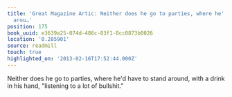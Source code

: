 ```yaml
---
title: 'Great Magazine Artic: Neither does he go to parties, where he''d have to stand
  arou…'
position: 175
book_uuid: e3639a25-074d-486c-83f1-8cc0873b0026
location: '0.285901'
source: readmill
touch: true
highlighted_on: '2013-02-16T17:52:44.000Z'
---
```


Neither does he go to parties, where he'd have to stand around, with a drink in his hand, "listening to a lot of bullshit."
